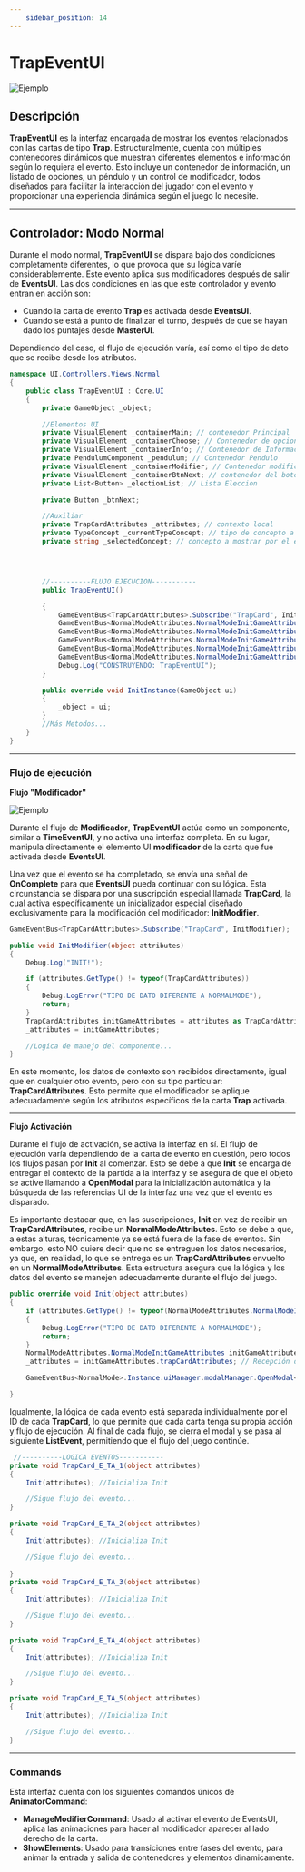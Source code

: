 ```yaml
---
    sidebar_position: 14
---
```


# TrapEventUI

![Ejemplo ](../../../../../static/juego-img/interfaz/interfaces/game/TrapEventUI.png)

## Descripción

**TrapEventUI** es la interfaz encargada de mostrar los eventos relacionados con las cartas de tipo **Trap**. Estructuralmente, cuenta con múltiples contenedores dinámicos que muestran diferentes elementos e información según lo requiera el evento. Esto incluye un contenedor de información, un listado de opciones, un péndulo y un control de modificador, todos diseñados para facilitar la interacción del jugador con el evento y proporcionar una experiencia dinámica según el juego lo necesite.

---

## Controlador: Modo Normal

Durante el modo normal, **TrapEventUI** se dispara bajo dos condiciones completamente diferentes, lo que provoca que su lógica varíe considerablemente. Este evento aplica sus modificadores después de salir de **EventsUI**. Las dos condiciones en las que este controlador y evento entran en acción son:

- Cuando la carta de evento **Trap** es activada desde **EventsUI**.
- Cuando se está a punto de finalizar el turno, después de que se hayan dado los puntajes desde **MasterUI**.

Dependiendo del caso, el flujo de ejecución varía, así como el tipo de dato que se recibe desde los atributos.

```csharp
namespace UI.Controllers.Views.Normal
{
    public class TrapEventUI : Core.UI
    {
        private GameObject _object;

        //Elementos UI
        private VisualElement _containerMain; // contenedor Principal
        private VisualElement _containerChoose; // Contenedor de opciones
        private VisualElement _containerInfo; // Contenedor de Informacion
        private PendulumComponent _pendulum; // Contenedor Pendulo
        private VisualElement _containerModifier; // Contenedor modificador
        private VisualElement _containerBtnNext; // contenedor del boton Next
        private List<Button> _electionList; // Lista Eleccion

        private Button _btnNext;

        //Auxiliar
        private TrapCardAttributes _attributes; // contexto local
        private TypeConcept _currentTypeConcept; // tipo de concepto a manejar por el evento actual
        private string _selectedConcept; // concepto a mostrar por el evento actual




        //----------FLUJO EJECUCION-----------
        public TrapEventUI()

        {
            GameEventBus<TrapCardAttributes>.Subscribe("TrapCard", InitModifier);
            GameEventBus<NormalModeAttributes.NormalModeInitGameAttributes>.Subscribe("TrapCard_E_TA_1", TrapCard_E_TA_1);
            GameEventBus<NormalModeAttributes.NormalModeInitGameAttributes>.Subscribe("TrapCard_E_TA_2", TrapCard_E_TA_2);
            GameEventBus<NormalModeAttributes.NormalModeInitGameAttributes>.Subscribe("TrapCard_E_TA_3", TrapCard_E_TA_3);
            GameEventBus<NormalModeAttributes.NormalModeInitGameAttributes>.Subscribe("TrapCard_E_TA_4", TrapCard_E_TA_4);
            GameEventBus<NormalModeAttributes.NormalModeInitGameAttributes>.Subscribe("TrapCard_E_TA_5", TrapCard_E_TA_5);
            Debug.Log("CONSTRUYENDO: TrapEventUI");
        }

        public override void InitInstance(GameObject ui)
        {
            _object = ui;
        }
        //Más Metodos...
    }
}
```

---

### Flujo de ejecución

**Flujo "Modificador"**

![Ejemplo ](../../../../../static/juego-img/interfaz/interfaces/game/TrapEventUI2.png)

Durante el flujo de **Modificador**, **TrapEventUI** actúa como un componente, similar a **TimeEventUI**, y no activa una interfaz completa. En su lugar, manipula directamente el elemento UI **modificador** de la carta que fue activada desde **EventsUI**. 

Una vez que el evento se ha completado, se envía una señal de **OnComplete** para que **EventsUI** pueda continuar con su lógica. Esta circunstancia se dispara por una suscripción especial llamada **TrapCard**, la cual activa específicamente un inicializador especial diseñado exclusivamente para la modificación del modificador: **InitModifier**.

```csharp
GameEventBus<TrapCardAttributes>.Subscribe("TrapCard", InitModifier);

public void InitModifier(object attributes)
{
    Debug.Log("INIT!");

    if (attributes.GetType() != typeof(TrapCardAttributes))
    {
        Debug.LogError("TIPO DE DATO DIFERENTE A NORMALMODE");
        return;
    }
    TrapCardAttributes initGameAttributes = attributes as TrapCardAttributes;
    _attributes = initGameAttributes;

    //Logica de manejo del componente...
}
```

En este momento, los datos de contexto son recibidos directamente, igual que en cualquier otro evento, pero con su tipo particular: **TrapCardAttributes**. Esto permite que el modificador se aplique adecuadamente según los atributos específicos de la carta **Trap** activada.

---

**Flujo Activación**

Durante el flujo de activación, se activa la interfaz en sí. El flujo de ejecución varía dependiendo de la carta de evento en cuestión, pero todos los flujos pasan por **Init** al comenzar. Esto se debe a que **Init** se encarga de entregar el contexto de la partida a la interfaz y se asegura de que el objeto se active llamando a **OpenModal** para la inicialización automática y la búsqueda de las referencias UI de la interfaz una vez que el evento es disparado.

Es importante destacar que, en las suscripciones, **Init** en vez de recibir un **TrapCardAttributes**, recibe un **NormalModeAttributes**. Esto se debe a que, a estas alturas, técnicamente ya se está fuera de la fase de eventos. Sin embargo, esto NO quiere decir que no se entreguen los datos necesarios, ya que, en realidad, lo que se entrega es un **TrapCardAttributes** envuelto en un **NormalModeAttributes**. Esta estructura asegura que la lógica y los datos del evento se manejen adecuadamente durante el flujo del juego.

```csharp
public override void Init(object attributes)
{
    if (attributes.GetType() != typeof(NormalModeAttributes.NormalModeInitGameAttributes))
    {
        Debug.LogError("TIPO DE DATO DIFERENTE A NORMALMODE");
        return;
    }
    NormalModeAttributes.NormalModeInitGameAttributes initGameAttributes = attributes as NormalModeAttributes.NormalModeInitGameAttributes; //Envoltorio
    _attributes = initGameAttributes.trapCardAttributes; // Recepción de datos

    GameEventBus<NormalMode>.Instance.uiManager.modalManager.OpenModal<string>(typeof(TrapEventUI)); // Apertura Automatica

}
```

Igualmente, la lógica de cada evento está separada individualmente por el ID de cada **TrapCard**, lo que permite que cada carta tenga su propia acción y flujo de ejecución. Al final de cada flujo, se cierra el modal y se pasa al siguiente **ListEvent**, permitiendo que el flujo del juego continúe.

```csharp
 //----------LOGICA EVENTOS-----------
private void TrapCard_E_TA_1(object attributes)
{
    Init(attributes); //Inicializa Init

    //Sigue flujo del evento...
}

private void TrapCard_E_TA_2(object attributes)
{
    Init(attributes); //Inicializa Init

    //Sigue flujo del evento...
    
}
private void TrapCard_E_TA_3(object attributes)
{
    Init(attributes); //Inicializa Init

    //Sigue flujo del evento...
}

private void TrapCard_E_TA_4(object attributes)
{
    Init(attributes); //Inicializa Init

    //Sigue flujo del evento...
}

private void TrapCard_E_TA_5(object attributes)
{
    Init(attributes); //Inicializa Init

    //Sigue flujo del evento...
}
```

---

### Commands

Esta interfaz cuenta con los siguientes comandos únicos de **AnimatorCommand**: 
- **ManageModifierCommand**: Usado al activar el evento de EventsUI, aplica las animaciones para hacer al modificador aparecer al lado derecho de la carta.
- **ShowElements**: Usado para transiciones entre fases del evento, para animar la entrada y salida de contenedores y elementos dinamicamente.
